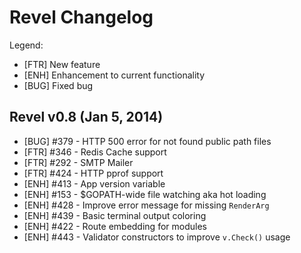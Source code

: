 # Revel Changelog

Legend:

* [FTR] New feature
* [ENH] Enhancement to current functionality
* [BUG] Fixed bug

## Revel v0.8 (Jan 5, 2014)

* [BUG] #379 - HTTP 500 error for not found public path files
* [FTR] #346 - Redis Cache support
* [FTR] #292 - SMTP Mailer
* [FTR] #424 - HTTP pprof support
* [ENH] #413 - App version variable
* [ENH] #153 - $GOPATH-wide file watching aka hot loading
* [ENH] #428 - Improve error message for missing `RenderArg`
* [ENH] #439 - Basic terminal output coloring
* [ENH] #422 - Route embedding for modules
* [ENH] #443 - Validator constructors to improve `v.Check()` usage
